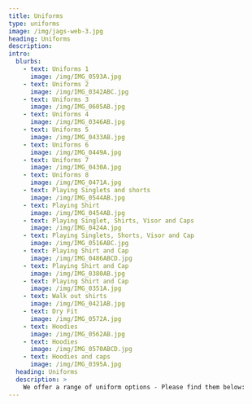 ```yaml
---
title: Uniforms
type: uniforms
image: /img/jags-web-3.jpg
heading: Uniforms
description:
intro:
  blurbs:
    - text: Uniforms 1
      image: /img/IMG_0593A.jpg
    - text: Uniforms 2
      image: /img/IMG_0342ABC.jpg
    - text: Uniforms 3
      image: /img/IMG_0605AB.jpg
    - text: Uniforms 4
      image: /img/IMG_0346AB.jpg
    - text: Uniforms 5
      image: /img/IMG_0433AB.jpg
    - text: Uniforms 6
      image: /img/IMG_0449A.jpg
    - text: Uniforms 7
      image: /img/IMG_0430A.jpg
    - text: Uniforms 8
      image: /img/IMG_0471A.jpg
    - text: Playing Singlets and shorts
      image: /img/IMG_0544AB.jpg
    - text: Playing Shirt
      image: /img/IMG_0454AB.jpg
    - text: Playing Singlet, Shirts, Visor and Caps
      image: /img/IMG_0424A.jpg
    - text: Playing Singlets, Shorts, Visor and Cap
      image: /img/IMG_0516ABC.jpg
    - text: Playing Shirt and Cap
      image: /img/IMG_0486ABCD.jpg
    - text: Playing Shirt and Cap
      image: /img/IMG_0380AB.jpg
    - text: Playing Shirt and Cap
      image: /img/IMG_0351A.jpg
    - text: Walk out shirts
      image: /img/IMG_0421AB.jpg
    - text: Dry Fit
      image: /img/IMG_0572A.jpg
    - text: Hoodies
      image: /img/IMG_0562AB.jpg
    - text: Hoodies
      image: /img/IMG_0570ABCD.jpg
    - text: Hoodies and caps
      image: /img/IMG_0395A.jpg
  heading: Uniforms
  description: >
    We offer a range of uniform options - Please find them below:
---
```

